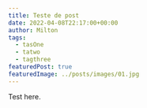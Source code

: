 ```yaml
---
title: Teste de post
date: 2022-04-08T22:17:00+00:00
author: Milton
tags:
  - tasOne
  - tatwo
  - tagthree
featuredPost: true
featuredImage: ../posts/images/01.jpg
---
```


Test here.
